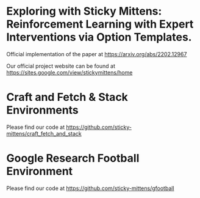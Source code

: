# Exploring with Sticky Mittens: Reinforcement Learning with Expert Interventions via Option Templates.
Official implementation of the paper at https://arxiv.org/abs/2202.12967

Our official project website can be found at https://sites.google.com/view/stickymittens/home

# Craft and Fetch & Stack Environments
Please find our code at https://github.com/sticky-mittens/craft_fetch_and_stack

# Google Research Football Environment
Please find our code at https://github.com/sticky-mittens/gfootball

